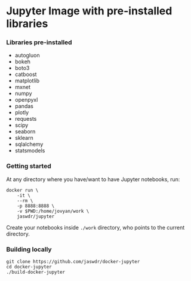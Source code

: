 # Jupyter Image with pre-installed libraries

### Libraries pre-installed

- autogluon
- bokeh
- boto3
- catboost
- matplotlib
- mxnet
- numpy
- openpyxl
- pandas
- plotly
- requests
- scipy
- seaborn
- sklearn
- sqlalchemy
- statsmodels

### Getting started

At any directory where you have/want to have Jupyter notebooks, run:

```
docker run \
    -it \
    --rm \
    -p 8888:8888 \
    -v $PWD:/home/jovyan/work \
    jaswdr/jupyter
```

Create your notebooks inside `./work` directory, who points to the current directory.

### Building locally

```
git clone https://github.com/jaswdr/docker-jupyter
cd docker-jupyter
./build-docker-jupyter
```
